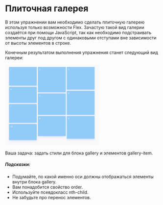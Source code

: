 # Плиточная галерея

В этом упражнении вам необходимо сделать плиточную галерею используя только возможности Flex. Зачастую такой вид галерии создаётся при помощи JavaScript, так как необходимо подстраивать элементы друг под другом с одинаковыми отступами вне зависимости от высоты элементов в строке.

Конечным результатом выполнения упражнения станет следующий вид галереи:

![](https://github.com/alex-ismailov/html-hexlet-practic/blob/main/03-CSS-Flex/test-01-tiled-gallery/tiled-gallary%20.png)

Ваша задача: задать стили для блока gallery и элементов gallery-item.

##### Подсказки: 

* Подумайте, по какой именно оси должны отображаться элементы внутри блока gallery.
* Вам понадобится свойство order.
* Используйте псевдокласс nth-child.
* Не забудьте про перенос элементов.

